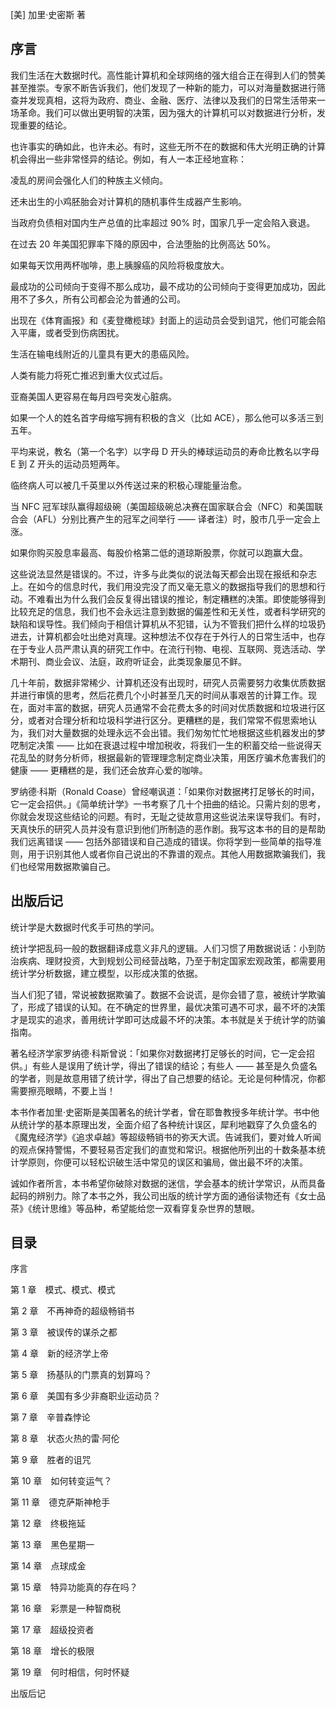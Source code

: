 [美] 加里·史密斯 著

## 序言

我们生活在大数据时代。高性能计算机和全球网络的强大组合正在得到人们的赞美甚至推崇。专家不断告诉我们，他们发现了一种新的能力，可以对海量数据进行筛查并发现真相，这将为政府、商业、金融、医疗、法律以及我们的日常生活带来一场革命。我们可以做出更明智的决策，因为强大的计算机可以对数据进行分析，发现重要的结论。

也许事实的确如此，也许未必。有时，这些无所不在的数据和伟大光明正确的计算机会得出一些非常怪异的结论。例如，有人一本正经地宣称：

凌乱的房间会强化人们的种族主义倾向。

还未出生的小鸡胚胎会对计算机的随机事件生成器产生影响。

当政府负债相对国内生产总值的比率超过 90% 时，国家几乎一定会陷入衰退。

在过去 20 年美国犯罪率下降的原因中，合法堕胎的比例高达 50%。

如果每天饮用两杯咖啡，患上胰腺癌的风险将极度放大。

最成功的公司倾向于变得不那么成功，最不成功的公司倾向于变得更加成功，因此用不了多久，所有公司都会沦为普通的公司。

出现在《体育画报》和《麦登橄榄球》封面上的运动员会受到诅咒，他们可能会陷入平庸，或者受到伤病困扰。

生活在输电线附近的儿童具有更大的患癌风险。

人类有能力将死亡推迟到重大仪式过后。

亚裔美国人更容易在每月四号突发心脏病。

如果一个人的姓名首字母缩写拥有积极的含义（比如 ACE），那么他可以多活三到五年。

平均来说，教名（第一个名字）以字母 D 开头的棒球运动员的寿命比教名以字母 E 到 Z 开头的运动员短两年。

临终病人可以被几千英里以外传送过来的积极心理能量治愈。

当 NFC 冠军球队赢得超级碗（美国超级碗总决赛在国家联合会（NFC）和美国联合会（AFL）分别比赛产生的冠军之间举行 —— 译者注）时，股市几乎一定会上涨。

如果你购买股息率最高、每股价格第二低的道琼斯股票，你就可以跑赢大盘。

这些说法显然是错误的。不过，许多与此类似的说法每天都会出现在报纸和杂志上。在如今的信息时代，我们用没完没了而又毫无意义的数据指导我们的思想和行动。不难看出为什么我们会反复得出错误的推论，制定糟糕的决策。即使能够得到比较充足的信息，我们也不会永远注意到数据的偏差性和无关性，或者科学研究的缺陷和误导性。我们倾向于相信计算机从不犯错，认为不管我们把什么样的垃圾扔进去，计算机都会吐出绝对真理。这种想法不仅存在于外行人的日常生活中，也存在于专业人员严肃认真的研究工作中。在流行刊物、电视、互联网、竞选活动、学术期刊、商业会议、法庭，政府听证会，此类现象屡见不鲜。

几十年前，数据非常稀少、计算机还没有出现时，研究人员需要努力收集优质数据并进行审慎的思考，然后花费几个小时甚至几天的时间从事艰苦的计算工作。现在，面对丰富的数据，研究人员通常不会花费太多的时间对优质数据和垃圾进行区分，或者对合理分析和垃圾科学进行区分。更糟糕的是，我们常常不假思索地认为，我们对大量数据的处理永远不会出错。我们匆匆忙忙地根据这些机器发出的梦呓制定决策 —— 比如在衰退过程中增加税收，将我们一生的积蓄交给一些说得天花乱坠的财务分析师，根据最新的管理理念制定商业决策，用医疗骗术危害我们的健康 —— 更糟糕的是，我们还会放弃心爱的咖啡。

罗纳德·科斯（Ronald Coase）曾经嘲讽道：「如果你对数据拷打足够长的时间，它一定会招供。」《简单统计学》一书考察了几十个扭曲的结论。只需片刻的思考，你就会发现这些结论的问题。有时，无耻之徒故意用这些说法来误导我们。有时，天真快乐的研究人员并没有意识到他们所制造的恶作剧。我写这本书的目的是帮助我们远离错误 —— 包括外部错误和自己造成的错误。你将学到一些简单的指导准则，用于识别其他人或者你自己说出的不靠谱的观点。其他人用数据欺骗我们，我们也经常用数据欺骗自己。

## 出版后记

统计学是大数据时代炙手可热的学问。

统计学把乱码一般的数据翻译成意义非凡的逻辑。人们习惯了用数据说话：小到防治疾病、理财投资，大到规划公司经营战略，乃至于制定国家宏观政策，都需要用统计学分析数据，建立模型，以形成决策的依据。

当人们犯了错，常说被数据欺骗了。数据不会说谎，是你会错了意，被统计学欺骗了，形成了错误的认知。在不确定的世界里，最优决策可遇不可求，最不坏的决策才是现实的追求，善用统计学即可达成最不坏的决策。本书就是关于统计学的防骗指南。

著名经济学家罗纳德·科斯曾说：「如果你对数据拷打足够长的时间，它一定会招供。」有些人是误用了统计学，得出了错误的结论；有些人 —— 甚至是久负盛名的学者，则是故意用错了统计学，得出了自己想要的结论。无论是何种情况，你都需要擦亮眼睛，不要上当！

本书作者加里·史密斯是美国著名的统计学者，曾在耶鲁教授多年统计学。书中他从统计学的基本原理出发，全面介绍了各种统计误区，犀利地戳穿了久负盛名的《魔鬼经济学》《追求卓越》等超级畅销书的弥天大谎。告诫我们，要对耸人听闻的观点保持警惕，不要轻易否定我们的直觉和常识。根据他所列出的十数条基本统计学原则，你便可以轻松识破生活中常见的误区和骗局，做出最不坏的决策。

诚如作者所言，本书希望你破除对数据的迷信，学会基本的统计学常识，从而具备起码的辨别力。除了本书之外，我公司出版的统计学方面的通俗读物还有《女士品茶》《统计思维》等品种，希望能给您一双看穿复杂世界的慧眼。

## 目录

序言

第 1 章　模式、模式、模式

第 2 章　不再神奇的超级畅销书

第 3 章　被误传的谋杀之都

第 4 章　新的经济学上帝

第 5 章　扬基队的门票真的划算吗？

第 6 章　美国有多少非裔职业运动员？

第 7 章　辛普森悖论

第 8 章　状态火热的雷·阿伦

第 9 章　胜者的诅咒

第 10 章　如何转变运气？

第 11 章　德克萨斯神枪手

第 12 章　终极拖延

第 13 章　黑色星期一

第 14 章　点球成金

第 15 章　特异功能真的存在吗？

第 16 章　彩票是一种智商税

第 17 章　超级投资者

第 18 章　增长的极限

第 19 章　何时相信，何时怀疑

出版后记

